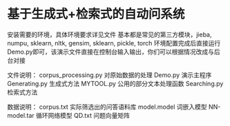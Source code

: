 # 基于生成式+检索式的自动问系统

安装需要的环境，具体环境要求详见文件
基本都是常见的第三方模块，jieba, numpu, sklearn, nltk, gensim, sklearn, pickle, torch
环境配置完成后直接运行Demo.py即可，该演示文件直接在控制台输入输出，你们可以根据情况改成与后台对接


文件说明：
corpus_processing.py	对原始数据的处理
Demo.py			演示主程序
Generating.py		生成式方法
MYTOOL.py		公用的部分文本处理函数
Searching.py		检索式方法

数据说明：
corpus.txt		实际筛选出的问答语料库
model.model		词嵌入模型
NN-model.tar		循环网络模型
QD.txt		问题向量矩阵

